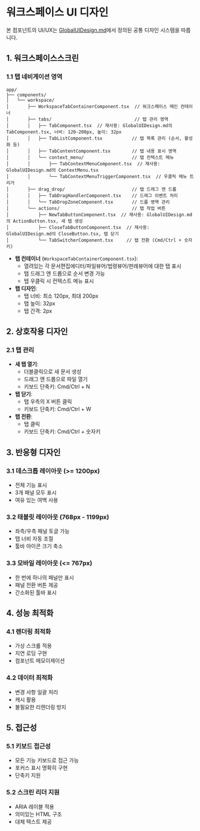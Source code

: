 # 워크스페이스 UI 디자인

본 컴포넌트의 UI/UX는 [GlobalUIDesign.md](../../ui_structure/GlobalUIDesign.md)에서 정의된 공통 디자인 시스템을 따릅니다.

## 1. 워크스페이스스크린

### 1.1 탭 네비게이션 영역
```
app/
├── components/
│   └── workspace/
│       ├── WorkspaceTabContainerComponent.tsx  // 워크스페이스 메인 컨테이너
│       ├── tabs/                               // 탭 관리 영역
│       │   ├── TabComponent.tsx  // 재사용: GlobalUIDesign.md의 TabComponent.tsx, 너비: 120-200px, 높이: 32px
│       │   ├── TabListComponent.tsx           // 탭 목록 관리 (순서, 활성화 등)
│       │   ├── TabContentComponent.tsx        // 탭 내용 표시 영역
│       │   └── context_menu/                  // 탭 컨텍스트 메뉴
│       │       ├── TabContextMenuComponent.tsx  // 재사용: GlobalUIDesign.md의 ContextMenu.tsx
│       │       └── TabContextMenuTriggerComponent.tsx  // 우클릭 메뉴 트리거
│       ├── drag_drop/                         // 탭 드래그 앤 드롭
│       │   ├── TabDragHandlerComponent.tsx    // 드래그 이벤트 처리
│       │   └── TabDropZoneComponent.tsx       // 드롭 영역 관리
│       └── actions/                           // 탭 작업 버튼
│           ├── NewTabButtonComponent.tsx  // 재사용: GlobalUIDesign.md의 ActionButton.tsx, 새 탭 생성
│           ├── CloseTabButtonComponent.tsx  // 재사용: GlobalUIDesign.md의 CloseButton.tsx, 탭 닫기
│           └── TabSwitcherComponent.tsx     // 탭 전환 (Cmd/Ctrl + 숫자키)
```

- **탭 컨테이너** (`WorkspaceTabContainerComponent.tsx`):
  - 열려있는 각 문서편집에디터/파일뷰어/법령뷰어/판례뷰어에 대한 탭 표시
  - 탭 드래그 앤 드롭으로 순서 변경 가능
  - 탭 우클릭 시 컨텍스트 메뉴 표시
- **탭 디자인**:
  - 탭 너비: 최소 120px, 최대 200px
  - 탭 높이: 32px
  - 탭 간격: 2px

## 2. 상호작용 디자인

### 2.1 탭 관리
- **새 탭 열기**:
  - 더블클릭으로 새 문서 생성
  - 드래그 앤 드롭으로 파일 열기
  - 키보드 단축키: Cmd/Ctrl + N
- **탭 닫기**:
  - 탭 우측의 X 버튼 클릭
  - 키보드 단축키: Cmd/Ctrl + W
- **탭 전환**:
  - 탭 클릭
  - 키보드 단축키: Cmd/Ctrl + 숫자키

## 3. 반응형 디자인

### 3.1 데스크톱 레이아웃 (>= 1200px)
- 전체 기능 표시
- 3개 패널 모두 표시
- 여유 있는 여백 사용

### 3.2 태블릿 레이아웃 (768px - 1199px)
- 좌측/우측 패널 토글 가능
- 탭 너비 자동 조절
- 툴바 아이콘 크기 축소

### 3.3 모바일 레이아웃 (<= 767px)
- 한 번에 하나의 패널만 표시
- 패널 전환 버튼 제공
- 간소화된 툴바 표시

## 4. 성능 최적화

### 4.1 렌더링 최적화
- 가상 스크롤 적용
- 지연 로딩 구현
- 컴포넌트 메모이제이션

### 4.2 데이터 최적화
- 변경 사항 일괄 처리
- 캐시 활용
- 불필요한 리렌더링 방지

## 5. 접근성

### 5.1 키보드 접근성
- 모든 기능 키보드로 접근 가능
- 포커스 표시 명확히 구현
- 단축키 지원

### 5.2 스크린 리더 지원
- ARIA 레이블 적용
- 의미있는 HTML 구조
- 대체 텍스트 제공
